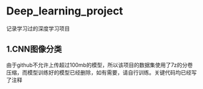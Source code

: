 # Deep_learning_project

记录学习过的深度学习项目

## 1.CNN图像分类

​	由于github不允许上传超过100mb的模型，所以该项目的数据集使用了7z的分卷压缩，而模型训练好的模型已经删除，如有需要，请自行训练。关键代码均已经写了注释

​	